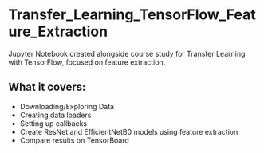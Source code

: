 # Transfer_Learning_TensorFlow_Feature_Extraction
Jupyter Notebook created alongside course study for Transfer Learning with TensorFlow, focused on feature extraction.

## What it covers:
* Downloading/Exploring Data
* Creating data loaders
* Setting up callbacks
* Create ResNet and EfficientNetB0 models using feature extraction
* Compare results on TensorBoard

